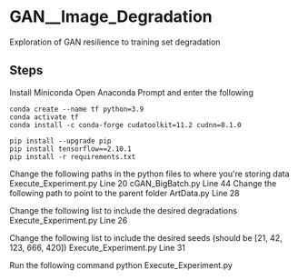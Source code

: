 # GAN__Image_Degradation
Exploration of GAN resilience to training set degradation

## Steps 

Install Miniconda 
Open Anaconda Prompt and enter the following

	conda create --name tf python=3.9
	conda activate tf
	conda install -c conda-forge cudatoolkit=11.2 cudnn=8.1.0

	pip install --upgrade pip
	pip install tensorflow==2.10.1
	pip install -r requirements.txt

Change the following paths in the python files to where you're storing data
	Execute_Experiment.py 	Line 20
	cGAN_BigBatch.py 	Line 44
Change the following path to point to the parent folder
	ArtData.py 		Line 28

Change the following list to include the desired degradations
	Execute_Experiment.py	Line 26

Change the following list to include the desired seeds (should be [21, 42, 123, 666, 420])
	Execute_Experiment.py	Line 31

Run the following command
	python Execute_Experiment.py
